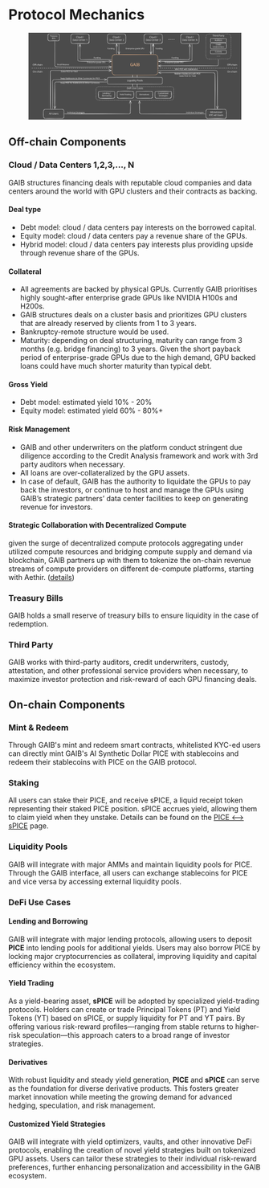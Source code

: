 # Protocol Mechanics

<figure><img src="../.gitbook/assets/Protocol Mechanics (3).svg" alt=""><figcaption></figcaption></figure>

## Off-chain Components&#x20;

### Cloud / Data Centers 1,2,3,..., N

GAIB structures financing deals with reputable cloud companies and data centers around the world with GPU clusters and their contracts as backing.&#x20;

#### Deal type

* Debt model: cloud / data centers pay interests on the borrowed capital.
* Equity model: cloud / data centers pay a revenue share of the GPUs.
* Hybrid model: cloud / data centers pay interests plus providing upside through revenue share of the GPUs.&#x20;

#### Collateral

* All agreements are backed by physical GPUs. Currently GAIB prioritises highly sought-after enterprise grade GPUs like NVIDIA H100s and H200s.&#x20;
* GAIB structures deals on a cluster basis and prioritizes GPU clusters that are already reserved by clients from 1 to 3 years. &#x20;
* Bankruptcy-remote structure would be used.  &#x20;
* Maturity: depending on deal structuring, maturity can range from 3 months (e.g. bridge financing) to 3 years. Given the short payback period of enterprise-grade GPUs due to the high demand, GPU backed loans could have much shorter maturity than typical debt.&#x20;

#### Gross Yield

* Debt model: estimated yield 10% - 20%&#x20;
* Equity model: estimated yield 60% - 80%+&#x20;

#### Risk Management&#x20;

* GAIB and other underwriters on the platform conduct stringent due diligence according to the Credit Analysis framework and work with 3rd party auditors when necessary.&#x20;
* All loans are over-collateralized by the GPU assets.&#x20;
* In case of default, GAIB has the authority to liquidate the GPUs to pay back the investors, or continue to host and manage the GPUs using GAIB’s strategic partners’ data center facilities to keep on generating revenue for investors. &#x20;

#### Strategic Collaboration with Decentralized Compute

given the surge of decentralized compute protocols aggregating under utilized compute resources and bridging compute supply and demand via blockchain, GAIB partners up with them to tokenize the on-chain revenue streams of compute providers on different de-compute platforms, starting with Aethir. ([details](https://x.com/gaib_ai/status/1882052295472656411)) &#x20;

### Treasury Bills&#x20;

GAIB holds a small reserve of treasury bills to ensure liquidity in the case of redemption.&#x20;

### Third Party&#x20;

GAIB works with third-party auditors, credit underwriters, custody, attestation, and other professional service providers when necessary, to maximize investor protection and risk-reward of each GPU financing deals.&#x20;

## On-chain Components

### Mint & Redeem&#x20;

Through GAIB's mint and redeem smart contracts, whitelisted KYC-ed users can directly mint GAIB's AI Synthetic Dollar PICE with stablecoins and redeem their stablecoins with PICE on the GAIB protocol.&#x20;

### Staking&#x20;

All users can stake their PICE, and receive sPICE, a liquid receipt token representing their staked PICE position. sPICE accrues yield, allowing them to claim yield when they unstake. Details can be found on the [PICE <--> sPICE](https://app.gitbook.com/o/EJ1V9eVhNyL0F9urWK6B/s/LXNTW9blcTeiKZrMFhab/~/changes/14/how-pice-works/pice-less-than-greater-than-spice) page.&#x20;

### Liquidity Pools

GAIB will integrate with major AMMs and maintain liquidity pools for PICE. Through the GAIB interface, all users can exchange stablecoins for PICE and vice versa by accessing external liquidity pools.

### DeFi Use Cases&#x20;

#### **Lending and Borrowing**

GAIB will integrate with major lending protocols, allowing users to deposit **PICE** into lending pools for additional yields. Users may also borrow PICE by locking major cryptocurrencies as collateral, improving liquidity and capital efficiency within the ecosystem.

#### **Yield Trading**

As a yield-bearing asset, **sPICE** will be adopted by specialized yield-trading protocols. Holders can create or trade Principal Tokens (PT) and Yield Tokens (YT) based on sPICE, or supply liquidity for PT and YT pairs. By offering various risk-reward profiles—ranging from stable returns to higher-risk speculation—this approach caters to a broad range of investor strategies.

#### **Derivatives**

With robust liquidity and steady yield generation, **PICE** and **sPICE** can serve as the foundation for diverse derivative products. This fosters greater market innovation while meeting the growing demand for advanced hedging, speculation, and risk management.&#x20;

#### **Customized Yield Strategies**

GAIB will integrate with yield optimizers, vaults, and other innovative DeFi protocols, enabling the creation of novel yield strategies built on tokenized GPU assets. Users can tailor these strategies to their individual risk-reward preferences, further enhancing personalization and accessibility in the GAIB ecosystem.
